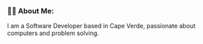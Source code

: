 

  <div align="left">

  ### 🧗‍♀️ About Me:
  
  I am a Software Developer based in Cape Verde, passionate about computers and problem solving. 
   
 </div>


 
